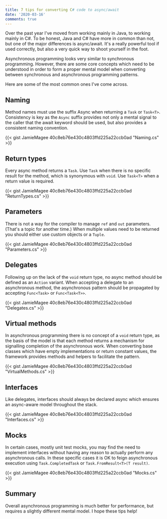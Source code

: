 ```yaml
---
title: 7 tips for converting C# code to async/await
date: '2020-03-16'
comments: true
---
```


Over the past year I've moved from working mainly in Java, to working mainly in C#. To be honest, Java and C# have more in common than not, but one of the major differences is async/await. It's a really powerful tool if used correctly, but also a very quick way to shoot yourself in the foot.

Asynchronous programming looks very similar to synchronous programming. However, there are some core concepts which need to be understood in order to form a proper mental model when converting between synchronous and asynchronous programming patterns.

Here are some of the most common ones I've come across.

## Naming

Method names must use the suffix Async when returning a `Task` or `Task<T>`. Consistency is key as the `Async` suffix provides not only a mental signal to the caller that the await keyword should be used, but also provides a consistent naming convention.

{{< gist JamieMagee 40c8eb76e430c4803ffd225a22ccb0ad "Naming.cs" >}}

## Return types

Every async method returns a `Task`. Use `Task` when there is no specific result for the method, which is synonymous with `void`. Use `Task<T>` when a return value is required.

{{< gist JamieMagee 40c8eb76e430c4803ffd225a22ccb0ad "ReturnTypes.cs" >}}

## Parameters

There is not a way for the compiler to manage `ref` and `out` parameters. (That's a topic for another time.) When multiple values need to be returned you should either use custom objects or a `Tuple`.

{{< gist JamieMagee 40c8eb76e430c4803ffd225a22ccb0ad "Parameters.cs" >}}

## Delegates

Following up on the lack of the `void` return type, no async method should be defined as an `Action` variant. When accepting a delegate to an asynchronous method, the asynchronous pattern should be propagated by accepting `Func<Task>` or `Func<Task<T>>`.

{{< gist JamieMagee 40c8eb76e430c4803ffd225a22ccb0ad "Delegates.cs" >}}

## Virtual methods

In asynchronous programming there is no concept of a `void` return type, as the basis of the model is that each method returns a mechanism for signalling completion of the asynchronous work. When converting base classes which have empty implementations or return constant values, the framework provides methods and helpers to facilitate the pattern.

{{< gist JamieMagee 40c8eb76e430c4803ffd225a22ccb0ad "VirtualMethods.cs" >}}

## Interfaces

Like delegates, interfaces should always be declared async which ensures an async-aware model throughout the stack.

{{< gist JamieMagee 40c8eb76e430c4803ffd225a22ccb0ad "Interfaces.cs" >}}

## Mocks

In certain cases, mostly unit test mocks, you may find the need to implement interfaces without having any reason to actually perform any asynchronous calls. In these specific cases it is OK to feign asynchronous execution using `Task.CompletedTask` or `Task.FromResult<T>(T result)`.

{{< gist JamieMagee 40c8eb76e430c4803ffd225a22ccb0ad "Mocks.cs" >}}

## Summary

Overall asynchronous programming is much better for performance, but requires a slightly different mental model. I hope these tips help!
